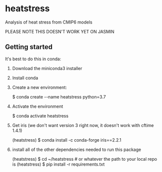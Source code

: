 # heatstress
Analysis of heat stress from CMIP6 models

PLEASE NOTE THIS DOESN'T WORK YET ON JASMIN

## Getting started
It's best to do this in conda:

1. Download the miniconda3 installer
2. Install conda
3. Create a new environment:

    $ conda create --name heatstress python=3.7

4. Activate the environment

    $ conda activate heatstress

5. Get iris (we don't want version 3 right now, it doesn't work with cftime 1.4.1)

    (heatstress) $ conda install -c conda-forge iris==2.2.1

6. install all of the other dependencies needed to run this package

    (heatstress) $ cd ~/heatstress  # or whatever the path to your local repo is
    (heatstress) $ pip install -r requirements.txt
